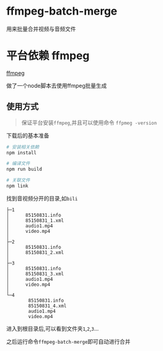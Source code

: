 # ffmpeg-batch-merge

用来批量合并视频与音频文件

# 平台依赖 ffmpeg

[ffmpeg](http://ffmpeg.org/)

做了一个node脚本去使用ffmpeg批量生成

## 使用方式

> 保证平台安装`ffmpeg`,并且可以使用命令 `ffpmeg -version`

下载后的基本准备

```bash
# 安装相关依赖
npm install

# 编译文件
npm run build

# 关联文件
npm link
```

找到音视频分开的目录,如`bili`

```plain
├─1                   
│      85150831.info  
│      85150831_1.xml 
│      audio1.mp4     
│      video.mp4      
│                     
├─2                   
│      85150831.info  
│      85150831_2.xml 
│                     
├─3                   
│      85150831.info  
│      85150831_3.xml 
│      audio1.mp4     
│      video.mp4      
│                     
└─4                   
        85150831.info 
        85150831_4.xml
        audio1.mp4    
        video.mp4     
```

进入到根目录后,可以看到文件夹`1`,`2`,`3`...

之后运行命令`ffmpeg-batch-merge`即可自动进行合并

